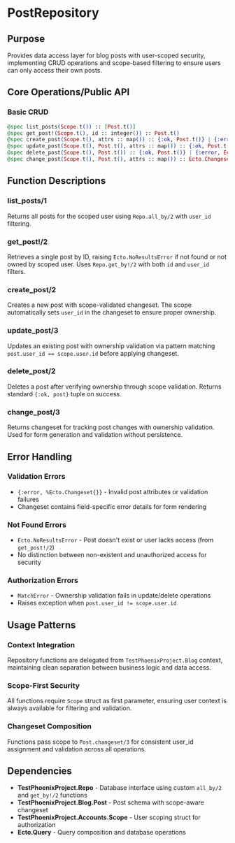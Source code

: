 # PostRepository

## Purpose
Provides data access layer for blog posts with user-scoped security, implementing CRUD operations and scope-based filtering to ensure users can only access their own posts.

## Core Operations/Public API

### Basic CRUD
```elixir
@spec list_posts(Scope.t()) :: [Post.t()]
@spec get_post!(Scope.t(), id :: integer()) :: Post.t()
@spec create_post(Scope.t(), attrs :: map()) :: {:ok, Post.t()} | {:error, Ecto.Changeset.t()}
@spec update_post(Scope.t(), Post.t(), attrs :: map()) :: {:ok, Post.t()} | {:error, Ecto.Changeset.t()}
@spec delete_post(Scope.t(), Post.t()) :: {:ok, Post.t()} | {:error, Ecto.Changeset.t()}
@spec change_post(Scope.t(), Post.t(), attrs :: map()) :: Ecto.Changeset.t()
```

## Function Descriptions

### list_posts/1
Returns all posts for the scoped user using `Repo.all_by/2` with `user_id` filtering.

### get_post!/2
Retrieves a single post by ID, raising `Ecto.NoResultsError` if not found or not owned by scoped user. Uses `Repo.get_by!/2` with both `id` and `user_id` filters.

### create_post/2
Creates a new post with scope-validated changeset. The scope automatically sets `user_id` in the changeset to ensure proper ownership.

### update_post/3
Updates an existing post with ownership validation via pattern matching `post.user_id == scope.user.id` before applying changeset.

### delete_post/2
Deletes a post after verifying ownership through scope validation. Returns standard `{:ok, post}` tuple on success.

### change_post/3
Returns changeset for tracking post changes with ownership validation. Used for form generation and validation without persistence.

## Error Handling

### Validation Errors
- `{:error, %Ecto.Changeset{}}` - Invalid post attributes or validation failures
- Changeset contains field-specific error details for form rendering

### Not Found Errors
- `Ecto.NoResultsError` - Post doesn't exist or user lacks access (from `get_post!/2`)
- No distinction between non-existent and unauthorized access for security

### Authorization Errors
- `MatchError` - Ownership validation fails in update/delete operations
- Raises exception when `post.user_id != scope.user.id`

## Usage Patterns

### Context Integration
Repository functions are delegated from `TestPhoenixProject.Blog` context, maintaining clean separation between business logic and data access.

### Scope-First Security
All functions require `Scope` struct as first parameter, ensuring user context is always available for filtering and validation.

### Changeset Composition
Functions pass scope to `Post.changeset/3` for consistent user_id assignment and validation across all operations.

## Dependencies
- **TestPhoenixProject.Repo** - Database interface using custom `all_by/2` and `get_by!/2` functions
- **TestPhoenixProject.Blog.Post** - Post schema with scope-aware changeset
- **TestPhoenixProject.Accounts.Scope** - User scoping struct for authorization
- **Ecto.Query** - Query composition and database operations